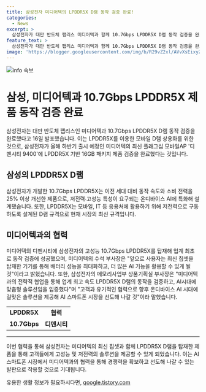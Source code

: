 ```yaml
---
title: 삼성전자 미디어텍의 LPDDR5X D램 동작 검증 완료!
categories:
  - News
excerpt: >
  삼성전자가 대만 반도체 팹리스 미디어텍과 함께 10.7Gbps LPDDR5X D램 동작 검증을 완료하여 이를 통해 고성능 모바일 D램 상용화를 추진한다. 이는 올해 하반기 출시 예정인 디멘시티 9400에 LPDDR5X 기반 16GB 패키지 제품이 탑재될 것을 시사하며, LPDDR은 저전력으로 구동하는 모바일 및 IT용 D램 규격이다. 또한, 삼성전자는 4월에 개발한 10.7Gbps LPDDR5X가 전 세대 대비 25% 이상 속도와 소비 전력을 개선하여 온디바이스 AI에 특화된 설계라고 밝혔다. 해당 솔루션은 모바일을 비롯한 다양한 분야에 응용될 예정으로, 미디어텍과 삼성전자는 이를 통해 AI 스마트폰 시장을 선도할 것으로 기대하고 있다.
feature_text: >
  삼성전자가 대만 반도체 팹리스 미디어텍과 함께 10.7Gbps LPDDR5X D램 동작 검증을 완료하여 이를 통해 고성능 모바일 D램 상용화를 추진한다. 이는 올해 하반기 출시 예정인 디멘시티 9400에 LPDDR5X 기반 16GB 패키지 제품이 탑재될 것을 시사하며, LPDDR은 저전력으로 구동하는 모바일 및 IT용 D램 규격이다. 또한, 삼성전자는 4월에 개발한 10.7Gbps LPDDR5X가 전 세대 대비 25% 이상 속도와 소비 전력을 개선하여 온디바이스 AI에 특화된 설계라고 밝혔다. 해당 솔루션은 모바일을 비롯한 다양한 분야에 응용될 예정으로, 미디어텍과 삼성전자는 이를 통해 AI 스마트폰 시장을 선도할 것으로 기대하고 있다.
image: 'https://blogger.googleusercontent.com/img/b/R29vZ2xl/AVvXsEixyZcFfHzMRdzZMjFBmAUKJYCLCGyLL1o632UiGVXcaFdKo_bkvkuCioo0uUKlGfBVcT3P84aROyZIXSBEx3Aw5nCQ3pTgDom1WDC4m8eifvWiAmWEEVb4x6G_l8C0QH225ldMjyaFvpxGEBGNO37VmDTDMHGhJPq73UglMfDca1-0aw/s1600/blogspot.png'
---
```


<p><img src="https://blogger.googleusercontent.com/img/b/R29vZ2xl/AVvXsEixyZcFfHzMRdzZMjFBmAUKJYCLCGyLL1o632UiGVXcaFdKo_bkvkuCioo0uUKlGfBVcT3P84aROyZIXSBEx3Aw5nCQ3pTgDom1WDC4m8eifvWiAmWEEVb4x6G_l8C0QH225ldMjyaFvpxGEBGNO37VmDTDMHGhJPq73UglMfDca1-0aw/s1600/blogspot.png" alt="info 속보" /></p>

<h1>삼성, 미디어텍과 10.7Gbps LPDDR5X 제품 동작 검증 완료</h1>

<p data-ke-size="size16">삼성전자는 대만 반도체 팹리스인 미디어텍과 10.7Gbps LPDDR5X D램 동작 검증을 완료했다고 16일 발표했습니다. 이는 LPDDR5X를 이용한 모바일 D램 상용화를 위한 것으로, 삼성전자가 올해 하반기 출시 예정인 미디어텍의 최신 플래그십 모바일AP '디멘시티 9400'에 LPDDR5X 기반 16GB 패키지 제품 검증을 완료했다는 것입니다.</p>

<h2 data-ke-size="size23">삼성의 LPDDR5X D램</h2>

<p data-ke-size="size16">삼성전자가 개발한 10.7Gbps LPDDR5X는 이전 세대 대비 동작 속도와 소비 전력을 25% 이상 개선한 제품으로, 저전력∙고성능 특성이 요구되는 온디바이스 AI에 특화해 설계됐습니다. 또한, LPDDR5X는 모바일, IT 등 응용처에 활용하기 위해 저전력으로 구동하도록 설계된 D램 규격으로 현재 시장의 최신 규격입니다.</p>

<h2 data-ke-size="size23">미디어텍과의 협력</h2>

<p data-ke-size="size16">미디어텍의 디멘시티에 삼성전자의 고성능 10.7Gbps LPDDR5X를 탑재해 업계 최초로 동작 검증에 성공했으며, 미디어텍의 수석 부사장은 "앞으로 사용자는 최신 칩셋을 탑재한 기기를 통해 배터리 성능을 최대화하고, 더 많은 AI 기능을 활용할 수 있게 될 것"이라고 밝혔습니다. 또한, 삼성전자의 메모리사업부 상품기획실 부사장은 "미디어텍과의 전략적 협업을 통해 업계 최고 속도 LPDDR5X D램의 동작을 검증하고, AI시대에 맞춤형 솔루션임을 입증했다"며 "고객과 유기적인 협력으로 향후 온디바이스 AI 시대에 걸맞은 솔루션을 제공해 AI 스마트폰 시장을 선도해 나갈 것"이라 말했습니다.</p>

<table>
    <tr>
        <td style="text-align: center; height: 17px;"><b>LPDDR5X</b></td>
        <td style="text-align: center; height: 17px;"><b>협력</b></td>
    </tr>
    <tr>
        <td style="text-align: center; height: 17px;"><b>10.7Gbps</b></td>
        <td style="text-align: center; height: 17px;"><b>디멘시티</b></td>
    </tr>
</table>

<hr>

<p data-ke-size="size16">이번 협력을 통해 삼성전자는 미디어텍의 최신 칩셋과 함께 LPDDR5X D램을 탑재한 제품을 통해 고객들에게 고성능 및 저전력의 솔루션을 제공할 수 있게 되었습니다. 이는 AI 스마트폰 시장에서 미디어텍과의 협력을 통해 경쟁력을 확보하고 선도해 나갈 수 있는 발판으로 작용할 것으로 기대됩니다.</p>
유용한 생활 정보가 필요하시다면, <a href="https://qoogle.tistory.com" rel="dofollow">qoogle.tistory.com</a>



